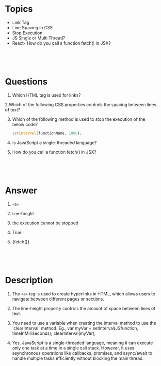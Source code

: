 # Topics

- Link Tag
- Line Spacing in CSS
- Stop Execution
- JS Single or Multi Thread?
- React- How do you call a function fetch() in JSX?

&nbsp;

&nbsp;

# Questions

1. Which HTML tag is used for links?

2.Which of the following CSS properties controls the spacing between lines of text?

3. Which of the following method is used to stop the execution of the below code?

   ```js
   setInterval(functionName, 1000);
   ```

4. Is JavaScript a single-threaded language?

5. How do you call a function fetch() in JSX?

&nbsp;

&nbsp;

# Answer

1. `<a>`

2. line-height

3. the execution cannot be stopped

4. True

5. {fetch()}

&nbsp;

&nbsp;

# Description

1. The `<a>` tag is used to create hyperlinks in HTML, which allows users to navigate between different pages or sections.

2. The line-height property controls the amount of space between lines of text.

3. You need to use a variable when creating the interval method to use the 'clearInterval' method. Eg., var myVar = setInterval(JSfunction, timeInMilliseconds); clearInterval(myVar);

4. Yes, JavaScript is a single-threaded language, meaning it can execute only one task at a time in a single call stack. However, it uses asynchronous operations like callbacks, promises, and async/await to handle multiple tasks efficiently without blocking the main thread.
